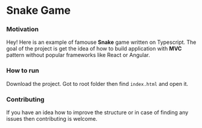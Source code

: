 # Snake Game

### Motivation
Hey! Here is an example of famouse __Snake__ game written on Typescript. The goal of the project is get the idea of how to build application with __MVC__ pattern without popular frameworks like React or Angular.

### How to run
Download the project. Got to root folder then find `index.html` and open it.

### Contributing
If you have an idea how to improve the structure or in case of finding any issues then contributing is welcome.